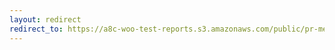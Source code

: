 ```yaml
---
layout: redirect
redirect_to: https://a8c-woo-test-reports.s3.amazonaws.com/public/pr-merge/39558/api/index.html
---
```

